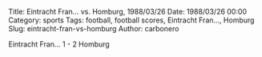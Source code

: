 Title: Eintracht Fran… vs. Homburg, 1988/03/26
Date: 1988/03/26 00:00
Category: sports
Tags: football, football scores, Eintracht Fran…, Homburg
Slug: eintracht-fran-vs-homburg
Author: carbonero


Eintracht Fran… 1 - 2 Homburg
